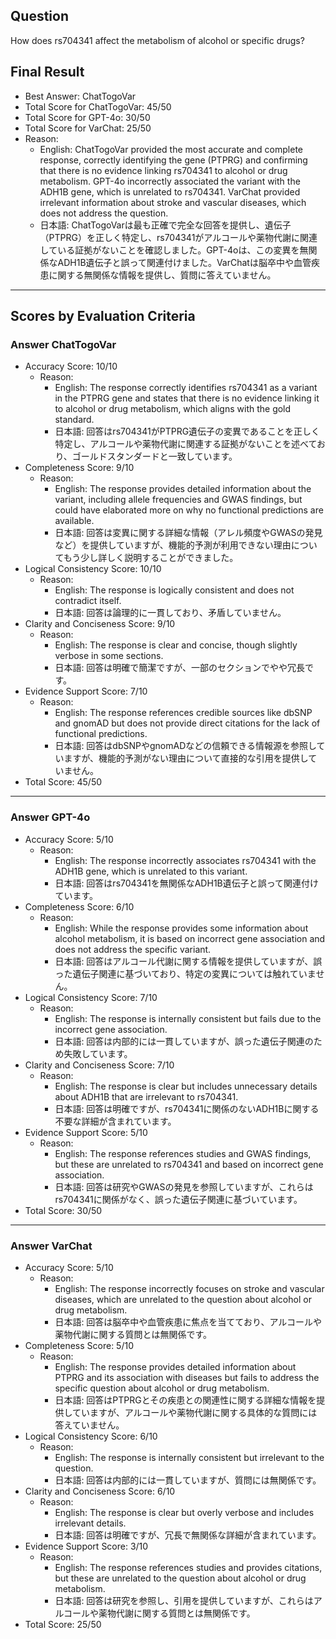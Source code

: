## Question

How does rs704341 affect the metabolism of alcohol or specific drugs?

## Final Result

- Best Answer: ChatTogoVar
- Total Score for ChatTogoVar: 45/50
- Total Score for GPT-4o: 30/50
- Total Score for VarChat: 25/50
- Reason:
  - English: ChatTogoVar provided the most accurate and complete response, correctly identifying the gene (PTPRG) and confirming that there is no evidence linking rs704341 to alcohol or drug metabolism. GPT-4o incorrectly associated the variant with the ADH1B gene, which is unrelated to rs704341. VarChat provided irrelevant information about stroke and vascular diseases, which does not address the question.
  - 日本語: ChatTogoVarは最も正確で完全な回答を提供し、遺伝子（PTPRG）を正しく特定し、rs704341がアルコールや薬物代謝に関連している証拠がないことを確認しました。GPT-4oは、この変異を無関係なADH1B遺伝子と誤って関連付けました。VarChatは脳卒中や血管疾患に関する無関係な情報を提供し、質問に答えていません。

---

## Scores by Evaluation Criteria

### Answer ChatTogoVar
- Accuracy Score: 10/10
  - Reason: 
    - English: The response correctly identifies rs704341 as a variant in the PTPRG gene and states that there is no evidence linking it to alcohol or drug metabolism, which aligns with the gold standard.
    - 日本語: 回答はrs704341がPTPRG遺伝子の変異であることを正しく特定し、アルコールや薬物代謝に関連する証拠がないことを述べており、ゴールドスタンダードと一致しています。
- Completeness Score: 9/10
  - Reason: 
    - English: The response provides detailed information about the variant, including allele frequencies and GWAS findings, but could have elaborated more on why no functional predictions are available.
    - 日本語: 回答は変異に関する詳細な情報（アレル頻度やGWASの発見など）を提供していますが、機能的予測が利用できない理由についてもう少し詳しく説明することができました。
- Logical Consistency Score: 10/10
  - Reason: 
    - English: The response is logically consistent and does not contradict itself.
    - 日本語: 回答は論理的に一貫しており、矛盾していません。
- Clarity and Conciseness Score: 9/10
  - Reason: 
    - English: The response is clear and concise, though slightly verbose in some sections.
    - 日本語: 回答は明確で簡潔ですが、一部のセクションでやや冗長です。
- Evidence Support Score: 7/10
  - Reason: 
    - English: The response references credible sources like dbSNP and gnomAD but does not provide direct citations for the lack of functional predictions.
    - 日本語: 回答はdbSNPやgnomADなどの信頼できる情報源を参照していますが、機能的予測がない理由について直接的な引用を提供していません。
- Total Score: 45/50

---

### Answer GPT-4o
- Accuracy Score: 5/10
  - Reason: 
    - English: The response incorrectly associates rs704341 with the ADH1B gene, which is unrelated to this variant.
    - 日本語: 回答はrs704341を無関係なADH1B遺伝子と誤って関連付けています。
- Completeness Score: 6/10
  - Reason: 
    - English: While the response provides some information about alcohol metabolism, it is based on incorrect gene association and does not address the specific variant.
    - 日本語: 回答はアルコール代謝に関する情報を提供していますが、誤った遺伝子関連に基づいており、特定の変異については触れていません。
- Logical Consistency Score: 7/10
  - Reason: 
    - English: The response is internally consistent but fails due to the incorrect gene association.
    - 日本語: 回答は内部的には一貫していますが、誤った遺伝子関連のため失敗しています。
- Clarity and Conciseness Score: 7/10
  - Reason: 
    - English: The response is clear but includes unnecessary details about ADH1B that are irrelevant to rs704341.
    - 日本語: 回答は明確ですが、rs704341に関係のないADH1Bに関する不要な詳細が含まれています。
- Evidence Support Score: 5/10
  - Reason: 
    - English: The response references studies and GWAS findings, but these are unrelated to rs704341 and based on incorrect gene association.
    - 日本語: 回答は研究やGWASの発見を参照していますが、これらはrs704341に関係がなく、誤った遺伝子関連に基づいています。
- Total Score: 30/50

---

### Answer VarChat
- Accuracy Score: 5/10
  - Reason: 
    - English: The response incorrectly focuses on stroke and vascular diseases, which are unrelated to the question about alcohol or drug metabolism.
    - 日本語: 回答は脳卒中や血管疾患に焦点を当てており、アルコールや薬物代謝に関する質問とは無関係です。
- Completeness Score: 5/10
  - Reason: 
    - English: The response provides detailed information about PTPRG and its association with diseases but fails to address the specific question about alcohol or drug metabolism.
    - 日本語: 回答はPTPRGとその疾患との関連性に関する詳細な情報を提供していますが、アルコールや薬物代謝に関する具体的な質問には答えていません。
- Logical Consistency Score: 6/10
  - Reason: 
    - English: The response is internally consistent but irrelevant to the question.
    - 日本語: 回答は内部的には一貫していますが、質問には無関係です。
- Clarity and Conciseness Score: 6/10
  - Reason: 
    - English: The response is clear but overly verbose and includes irrelevant details.
    - 日本語: 回答は明確ですが、冗長で無関係な詳細が含まれています。
- Evidence Support Score: 3/10
  - Reason: 
    - English: The response references studies and provides citations, but these are unrelated to the question about alcohol or drug metabolism.
    - 日本語: 回答は研究を参照し、引用を提供していますが、これらはアルコールや薬物代謝に関する質問とは無関係です。
- Total Score: 25/50